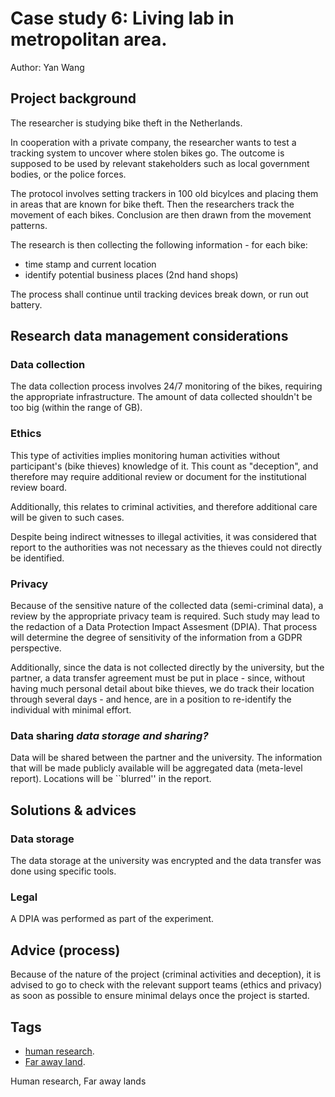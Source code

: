 # Case study 6: Living lab in metropolitan area. 

Author: Yan Wang

## Project background

The researcher is studying bike theft in the Netherlands. 

In cooperation with a private company, the researcher wants to test a tracking system to uncover where stolen bikes go. 
The outcome is supposed to be used by relevant stakeholders such as local government bodies, or the police forces. 

The protocol involves setting trackers in 100 old bicylces and placing them in areas that are known for bike theft. Then the researchers track the movement of each bikes. 
Conclusion are then drawn from the movement patterns.

The research is then collecting the following information - for each bike: 
- time stamp and current location
- identify potential business places (2nd hand shops)

The process shall continue until tracking devices break down, or run out battery.

## Research data management considerations

### Data collection

The data collection process involves 24/7 monitoring of the bikes, requiring the appropriate infrastructure. 
The amount of data collected shouldn't be too big (within the range of GB). 

### Ethics 

This type of activities implies monitoring human activities without participant's (bike thieves) knowledge of it. This count as "deception", and therefore may require additional review or document for the institutional review board. 

Additionally, this relates to criminal activities, and therefore additional care will be given to such cases.

Despite being indirect witnesses to illegal activities, it was considered that report to the authorities was not necessary as the thieves could not directly be identified. 


### Privacy 

Because of the sensitive nature of the collected data (semi-criminal data), a review by the appropriate privacy team is required. Such study may lead to the redaction of a Data Protection Impact Assesment (DPIA). That process will determine the degree of sensitivity of the information from a GDPR perspective. 

Additionally, since the data is not collected directly by the university, but the partner, a data transfer agreement must be put in place - since, without having much personal detail about bike thieves, we do track their location through several days - and hence, are in a position to re-identify the individual with minimal effort. 

### Data sharing _data storage and sharing?_

Data will be shared between the partner and the university. 
The information that will be made publicly available will be aggregated data (meta-level report). Locations will be ``blurred'' in the report. 

## Solutions & advices

### Data storage

The data storage at the university was encrypted and the data transfer was done using specific tools. 

### Legal 

A DPIA was performed as part of the experiment. 

## Advice (process)

Because of the nature of the project (criminal activities and deception), it is advised to go to check with the relevant support teams (ethics and privacy) as soon as possible to ensure minimal delays once the project is started. 

## Tags 
- [human research](https://nzr.github.io/DS-BOK/search.html?q=human+research).
- [Far away land](https://nzr.github.io/DS-BOK/search.html?q=far+away+land).

Human research, Far away lands
